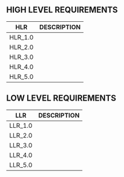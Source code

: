 ## HIGH LEVEL REQUIREMENTS
HLR     | DESCRIPTION
--------|-----------------------
HLR_1.0 |
HLR_2.0 |
HLR_3.0 |
HLR_4.0 |
HLR_5.0 |

   


## LOW LEVEL REQUIREMENTS
LLR     | DESCRIPTION
--------|-----------------------
LLR_1.0 |
LLR_2.0 |
LLR_3.0 |
LLR_4.0 |
LLR_5.0 |
